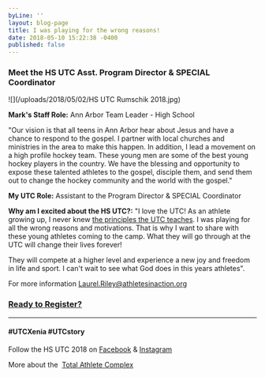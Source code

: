 ```yaml
---
byLine: ''
layout: blog-page
title: I was playing for the wrong reasons!
date: 2018-05-10 15:22:38 -0400
published: false
---
```

### **Meet the HS UTC Asst. Program Director & SPECIAL Coordinator**

![](/uploads/2018/05/02/HS UTC Rumschik 2018.jpg)

**Mark's Staff Role:**  Ann Arbor Team Leader - High School

"Our vision is that all teens in Ann Arbor hear about Jesus and have a chance to respond to the gospel.  I partner with local churches and ministries in the area to make this happen.  In addition, I lead a movement on a high profile hockey team.  These young men are some of the best young hockey players in the country.  We have the blessing and opportunity to expose these talented athletes to the gospel, disciple them, and send them out to change the hockey community and the world with the gospel."

**My UTC Role:**  Assistant to the Program Director & SPECIAL Coordinator

**Why am I excited about the HS UTC?:**  "I love the UTC!  As an athlete growing up, I never knew [the principles the UTC teaches](http://www.ultimatetrainingcamp.com/utc-principles).  I was playing for all the wrong reasons and motivations.  That is why I want to share with these young athletes coming to the camp.  What they will go through at the UTC will change their lives forever!

They will compete at a higher level and experience a new joy and freedom in life and sport.  I can't wait to see what God does in this years athletes".

For more information [Laurel.Riley@athletesinaction.org](mailto:laurel.riley@athletesinaction.org)

### [**Ready to Register?**]()

---

#### **#UTCXenia     #UTCstory**

Follow the HS UTC 2018 on  [Facebook](https://www.facebook.com/aiatotalathletecomplex/) & [Instagram](https://www.instagram.com/aia_sports_complex/)

More about the  [Total Athlete Complex](http://www.aiasportscomplex.com/)